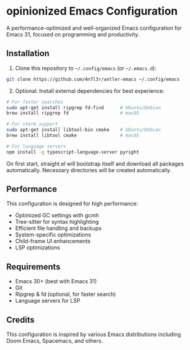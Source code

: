 # opinionized Emacs Configuration

A performance-optimized and well-organized Emacs configuration for Emacs 31, focused on programming and productivity.

## Installation

1. Clone this repository to `~/.config/emacs` (or `~/.emacs.d`):

```bash
git clone https://github.com/4n7l3r/antler-emacs ~/.config/emacs
```

2. Optional: Install external dependencies for best experience:

```bash
# For faster searches
sudo apt-get install ripgrep fd-find      # Ubuntu/Debian
brew install ripgrep fd                   # macOS

# For vterm support
sudo apt-get install libtool-bin cmake    # Ubuntu/Debian
brew install libtool cmake                # macOS

# For language servers
npm install -g typescript-language-server pyright
```

On first start, straight.el will bootstrap itself and download all packages automatically. Necessary directories will be created automatically.

## Performance

This configuration is designed for high performance:

- Optimized GC settings with gcmh
- Tree-sitter for syntax highlighting
- Efficient file handling and backups
- System-specific optimizations
- Child-frame UI enhancements
- LSP optimizations

## Requirements

- Emacs 30+ (best with Emacs 31)
- Git
- Ripgrep & fd (optional, for faster search)
- Language servers for LSP

## Credits

This configuration is inspired by various Emacs distributions including Doom Emacs, Spacemacs, and others.